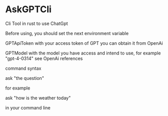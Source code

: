 # AskGPTCli
Cli Tool in rust to use ChatGpt

Before using, you should set the next environment variable


GPTApiToken with your access token of GPT you can obtain it from OpenAi


GPTModel with the model you have access and intend to use, for example "gpt-4-0314" see OpenAi references


command syntax


ask "the question"


for example


ask "how is the weather today"


in your command line
